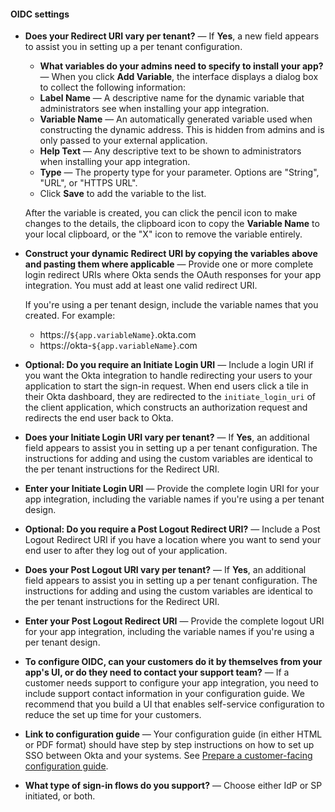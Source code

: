 #### OIDC settings

* **Does your Redirect URI vary per tenant?** &mdash; If **Yes**, a new field appears to assist you in setting up a per tenant configuration.
  * **What variables do your admins need to specify to install your app?** &mdash; When you click **Add Variable**, the interface displays a dialog box to collect the following information:
  * **Label Name** &mdash; A descriptive name for the dynamic variable that administrators see when installing your app integration.
  * **Variable Name** &mdash; An automatically generated variable used when constructing the dynamic address. This is hidden from admins and is only passed to your external application.
  * **Help Text** &mdash; Any descriptive text to be shown to administrators when installing your app integration.
  * **Type** &mdash; The property type for your parameter. Options are "String", "URL", or "HTTPS URL".
  * Click **Save** to add the variable to the list.

  After the variable is created, you can click the pencil icon to make changes to the details, the clipboard icon to copy the **Variable Name** to your local clipboard, or the "X" icon to remove the variable entirely.

* **Construct your dynamic Redirect URI by copying the variables above and pasting them where applicable** &mdash; Provide one or more complete login redirect URIs where Okta sends the OAuth responses for your app integration. You must add at least one valid redirect URI.

  If you're using a per tenant design, include the variable names that you created. For example:
  * https://`${app.variableName}`.okta.com
  * https://okta-`${app.variableName}`.com

* **Optional: Do you require an Initiate Login URI** &mdash; Include a login URI if you want the Okta integration to handle redirecting your users to your application to start the sign-in request. When end users click a tile in their Okta dashboard, they are redirected to the `initiate_login_uri` of the client application, which constructs an authorization request and redirects the end user back to Okta.

* **Does your Initiate Login URI vary per tenant?** &mdash; If **Yes**, an additional field appears to assist you in setting up a per tenant configuration. The instructions for adding and using the custom variables are identical to the per tenant instructions for the Redirect URI.

* **Enter your Initiate Login URI** &mdash; Provide the complete login URI for your app integration, including the variable names if you're using a per tenant design.

* **Optional: Do you require a Post Logout Redirect URI?** &mdash; Include a Post Logout Redirect URI if you have a location where you want to send your end user to after they log out of your application.

* **Does your Post Logout URI vary per tenant?** &mdash; If **Yes**, an additional field appears to assist you in setting up a per tenant configuration. The instructions for adding and using the custom variables are identical to the per tenant instructions for the Redirect URI.

* **Enter your Post Logout Redirect URI** &mdash; Provide the complete logout URI for your app integration, including the variable names if you're using a per tenant design.

* **To configure OIDC, can your customers do it by themselves from your app's UI, or do they need to contact your support team?** &mdash; If a customer needs support to configure your app integration, you need to include support contact information in your configuration guide. We recommend that you build a UI that enables self-service configuration to reduce the set up time for your customers.

* **Link to configuration guide** &mdash; Your configuration guide (in either HTML or PDF format) should have step by step instructions on how to set up SSO between Okta and your systems. See [Prepare a customer-facing configuration guide](/docs/guides/submit-app/create-guide).

* **What type of sign-in flows do you support?** &mdash; Choose either IdP or SP initiated, or both.
